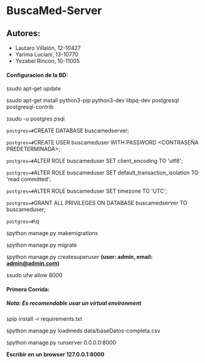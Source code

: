 # BuscaMed-Server

## Autores:
* Lautaro Villalón, 12-10427
* Yarima Luciani, 13-10770
* Yezabel Rincón, 10-11005

#### Configuracion de la BD:

`$`sudo apt-get update

`$`sudo apt-get install python3-pip python3-dev libpq-dev postgresql postgresql-contrib

`$`sudo -u postgres psql

`postgres=#`CREATE DATABASE buscamedserver;

`postgres=#`CREATE USER buscameduser WITH PASSWORD <CONTRASEÑA PREDETERMINADA>;

`postgres=#`ALTER ROLE buscameduser SET client_encoding TO 'utf8';

`postgres=#`ALTER ROLE buscameduser SET default_transaction_isolation TO 'read committed';

`postgres=#`ALTER ROLE buscameduser SET timezone TO 'UTC';

`postgres=#`GRANT ALL PRIVILEGES ON DATABASE buscamedserver TO buscameduser;

`postgres=#`\q

`$`python manage.py makemigrations 

`$`python manage.py migrate 

`$`python manage.py createsuperuser 
**(user: admin, email: admin@admin.com)**

`$`sudo ufw allow 8000

#### Primera Corrida:
##### Nota: Es recomendable usar un virtual environment

`$`pip install -r requirements.txt

`$`python manage.py loadmeds data/baseDatos-completa.csv

`$`python manage.py runserver 0.0.0.0:8000

**Escribir en un browser 127.0.0.1:8000**

